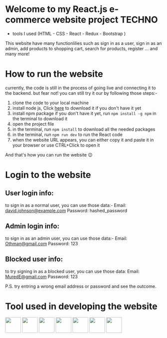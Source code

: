 # Welcome to my React.js e-commerce website project TECHNO
- tools I used (HTML - CSS - React - Redux - Bootstrap )

This website have many functionlilies such as sign in as a user, sign in as an admin, add products to shopping cart, search for products, register ... and many more!

# How to run the website
currently, the code is still in the process of going live and connecting it to the backend. but fear not! you can still try it our by following those steps:-
1. clone the code to your local machine
2. install node js, Click [here](https://nodejs.org/en/download) to download it if you don't have it yet
3. install npm package if you don't have it yet, run `npm install -g npm` in the terminal to download it
4. open the project file
5. in the terminal, run `npm install` to download all the needed packages
6. in the terminal, run `npm run dev` to run the React code
7. when the website URL appears, you can either copy it and paste it in your browser or use CTRL+Click to open it

And that's how you can run the website 😉

# Login to the website

## User login info:
to sign in as a normal user, you can use those data:-
Email: david.johnson@example.com
Password: hashed_password

## Admin login info:
to sign in as an admin user, you can use those data:-
Email: Othman@gmail.com
Password: 123

## Blocked user info:
to try signing in as a blocked user, you can use those data:
Email: MuredE@gmail.com
Password: 123

P.S. try entring a wrong email address or password and see the outcome.

# Tool used in developing the website
<p>
<img src='https://user-images.githubusercontent.com/25181517/192158954-f88b5814-d510-4564-b285-dff7d6400dad.png' width=50>
<img src='https://user-images.githubusercontent.com/25181517/183898674-75a4a1b1-f960-4ea9-abcb-637170a00a75.png' width=50>
<img src='https://user-images.githubusercontent.com/25181517/183897015-94a058a6-b86e-4e42-a37f-bf92061753e5.png' width=50>
<img src='https://github.com/marwin1991/profile-technology-icons/assets/62091613/b40892ef-efb8-4b0e-a6b5-d1cfc2f3fc35' width=50>
<img src='https://user-images.githubusercontent.com/25181517/183890598-19a0ac2d-e88a-4005-a8df-1ee36782fde1.png' width=50>
<img src='https://user-images.githubusercontent.com/25181517/183898054-b3d693d4-dafb-4808-a509-bab54cf5de34.png' width=50>
<img src='https://user-images.githubusercontent.com/25181517/121401671-49102800-c959-11eb-9f6f-74d49a5e1774.png' width=50>
</p>

